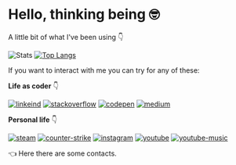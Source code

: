 # Hello, thinking being :nerd_face:

A little bit of what I've been using :point_down:

![Stats](https://github-readme-stats.vercel.app/api?username=codermarcos&theme=dark&count_private=true&show_icons=true&title_color=6e40c9&icon_color=6e40c9&line_height=20) [![Top Langs](https://github-readme-stats.vercel.app/api/top-langs/?username=codermarcos&theme=dark&layout=compact&show_icons=true&title_color=6e40c9&icon_color=6e40c9)](https://github.com/anuraghazra/github-readme-stats)

If you want to interact with me you can try for any of these: 

**Life as coder** :point_down:  

[![linkeind][linkedin_badge]](https://www.linkedin.com/in/codermarcos/)
[![stackoverflow][stackoverflow_badge]](https://pt.stackoverflow.com/users/53433/codermarcos)
[![codepen][codepen_badge]](https://codepen.io/codermarcos)
[![medium][medium_badge]](https://medium.com/@codermarcos)

**Personal life** :point_down:  

[![steam][steam_badge]](https://steamcommunity.com/id/codermarcos)
[![counter-strike][counter-strike_badge]](https://steamcommunity.com/id/codermarcos/stats/CSGO)
[![instagram][instagram_badge]](https://www.instagram.com/codermarcos/)
[![youtube][youtube_badge]](https://www.youtube.com/channel/UCToEsCI-W5Frqk1E_eq5LBg/)
[![youtube-music][youtube-music_badge]](https://music.youtube.com/browse/UCToEsCI-W5Frqk1E_eq5LBg)

:point_left: Here there are some contacts.

[linkedin_badge]: https://img.shields.io/static/v1?style=flat&logo=linkedin&label=linkedin&color=0077B5&message=codermarcos
[stackoverflow_badge]: https://img.shields.io/static/v1?style=flat&logo=stackoverflow&label=stackoverflow&color=FE7A16&message=codermarcos
[codepen_badge]: https://img.shields.io/static/v1?style=flat&logo=codepen&label=codepen&color=000000&message=codermarcos
[medium_badge]: https://img.shields.io/static/v1?style=flat&logo=medium&label=Medium&color=12100E&message=codermarcos

[steam_badge]: https://img.shields.io/static/v1?style=flat&logo=steam&label=steam&color=000000&message=WolfKillerJr
[counter-strike_badge]: https://img.shields.io/static/v1?style=flat&logo=counter-strike&label=CS&color=000000&message=WolfKillerJr
[youtube_badge]: https://img.shields.io/static/v1?style=flat&logo=youtube&label=Channel&color=FF0000&message=My%20Jumps%20
[youtube-music_badge]: https://img.shields.io/static/v1?style=flat&logo=youtube-music&label=YT%20Music&color=FF0000&message=My%20Playlists%20
[instagram_badge]: https://img.shields.io/static/v1?style=flat&logo=instagram&label=instagram&color=E4405F&message=codermarcos
